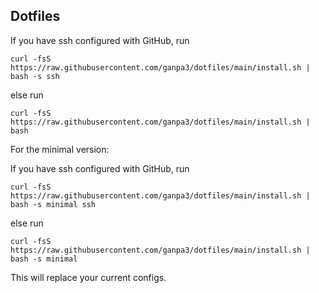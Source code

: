 ## Dotfiles

If you have ssh configured with GitHub, run
```
curl -fsS https://raw.githubusercontent.com/ganpa3/dotfiles/main/install.sh | bash -s ssh
```
else run
```
curl -fsS https://raw.githubusercontent.com/ganpa3/dotfiles/main/install.sh | bash
```

For the minimal version:

If you have ssh configured with GitHub, run
```
curl -fsS https://raw.githubusercontent.com/ganpa3/dotfiles/main/install.sh | bash -s minimal ssh
```
else run
```
curl -fsS https://raw.githubusercontent.com/ganpa3/dotfiles/main/install.sh | bash -s minimal
```

This will replace your current configs.
